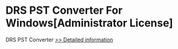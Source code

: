 # DRS PST Converter For Windows[Administrator License]
DRS PST Converter
[>> Detailed information](https://secure.shareit.com/shareit/product.html?productid=301004332&affiliateid=200057808)
